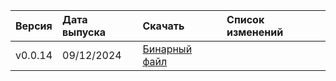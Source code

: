 | Версия | Дата выпуска | Скачать | Список изменений |
:--- | :--- | :--- | :---
| v0.0.14 | 09/12/2024 | [Бинарный файл](https://github.com/ydb-platform/ydbops/releases/download/v0.0.14/ydbops_darwin_amd64) |  |
